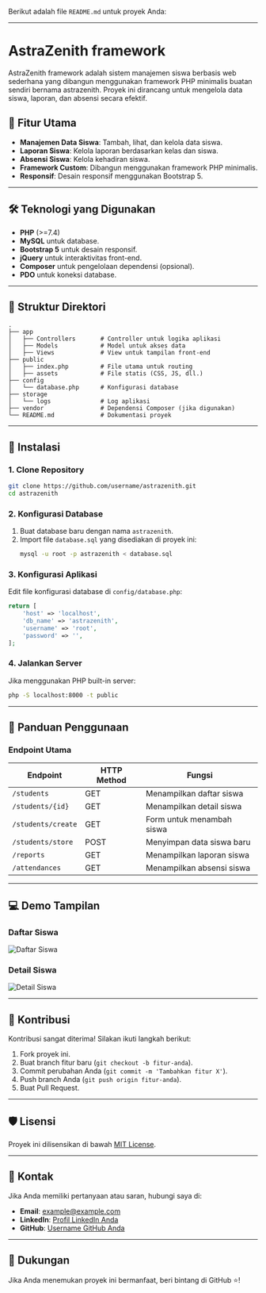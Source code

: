 Berikut adalah file `README.md` untuk proyek Anda:

---

# AstraZenith framework
AstraZenith framework adalah sistem manajemen siswa berbasis web sederhana yang dibangun menggunakan framework PHP minimalis buatan sendiri bernama astrazenith. Proyek ini dirancang untuk mengelola data siswa, laporan, dan absensi secara efektif.

## 🚀 Fitur Utama

- **Manajemen Data Siswa**: Tambah, lihat, dan kelola data siswa.
- **Laporan Siswa**: Kelola laporan berdasarkan kelas dan siswa.
- **Absensi Siswa**: Kelola kehadiran siswa.
- **Framework Custom**: Dibangun menggunakan framework PHP minimalis.
- **Responsif**: Desain responsif menggunakan Bootstrap 5.

---

## 🛠️ Teknologi yang Digunakan

- **PHP** (>=7.4)
- **MySQL** untuk database.
- **Bootstrap 5** untuk desain responsif.
- **jQuery** untuk interaktivitas front-end.
- **Composer** untuk pengelolaan dependensi (opsional).
- **PDO** untuk koneksi database.

---

## 📂 Struktur Direktori

```
.
├── app
│   ├── Controllers       # Controller untuk logika aplikasi
│   ├── Models            # Model untuk akses data
│   ├── Views             # View untuk tampilan front-end
├── public
│   ├── index.php         # File utama untuk routing
│   ├── assets            # File statis (CSS, JS, dll.)
├── config
│   └── database.php      # Konfigurasi database
├── storage
│   └── logs              # Log aplikasi
├── vendor                # Dependensi Composer (jika digunakan)
└── README.md             # Dokumentasi proyek
```

---

## 🔧 Instalasi

### **1. Clone Repository**
```bash
git clone https://github.com/username/astrazenith.git
cd astrazenith
```

### **2. Konfigurasi Database**
1. Buat database baru dengan nama `astrazenith`.
2. Import file `database.sql` yang disediakan di proyek ini:
   ```bash
   mysql -u root -p astrazenith < database.sql
   ```

### **3. Konfigurasi Aplikasi**
Edit file konfigurasi database di `config/database.php`:
```php
return [
    'host' => 'localhost',
    'db_name' => 'astrazenith',
    'username' => 'root',
    'password' => '',
];
```

### **4. Jalankan Server**
Jika menggunakan PHP built-in server:
```bash
php -S localhost:8000 -t public
```

---

## 📖 Panduan Penggunaan

### **Endpoint Utama**

| Endpoint              | HTTP Method | Fungsi                           |
|-----------------------|-------------|----------------------------------|
| `/students`           | GET         | Menampilkan daftar siswa         |
| `/students/{id}`      | GET         | Menampilkan detail siswa         |
| `/students/create`    | GET         | Form untuk menambah siswa        |
| `/students/store`     | POST        | Menyimpan data siswa baru        |
| `/reports`            | GET         | Menampilkan laporan siswa        |
| `/attendances`        | GET         | Menampilkan absensi siswa        |

---

## 💻 Demo Tampilan

### Daftar Siswa
<img src="https://via.placeholder.com/800x400?text=Daftar+Siswa" alt="Daftar Siswa">

### Detail Siswa
<img src="https://via.placeholder.com/800x400?text=Detail+Siswa" alt="Detail Siswa">

---

## 🤝 Kontribusi

Kontribusi sangat diterima! Silakan ikuti langkah berikut:

1. Fork proyek ini.
2. Buat branch fitur baru (`git checkout -b fitur-anda`).
3. Commit perubahan Anda (`git commit -m 'Tambahkan fitur X'`).
4. Push branch Anda (`git push origin fitur-anda`).
5. Buat Pull Request.

---

## 🛡️ Lisensi

Proyek ini dilisensikan di bawah [MIT License](LICENSE).

---

## 📧 Kontak

Jika Anda memiliki pertanyaan atau saran, hubungi saya di:
- **Email**: example@example.com
- **LinkedIn**: [Profil LinkedIn Anda](https://linkedin.com/in/mfurqanhakim)
- **GitHub**: [Username GitHub Anda](https://github.com/furiscom)

---

## 🌟 Dukungan

Jika Anda menemukan proyek ini bermanfaat, beri bintang di GitHub ⭐!
